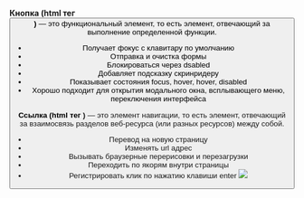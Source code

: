 **Кнопка (html тег <button> )** — это функциональный элемент, то есть элемент, отвечающий за выполнение определенной функции.

- Получает фокус с клавитару по умолчанию
- Отправка и очистка формы
- Блокироваться через dsabled
- Добавляет подсказку скринридеру
- Показывает состояния focus, hover, hover, disabled
- Хорошо подходит для открытия модального окна, всплывающего меню, переключения интерфейса

**Ссылка (html тег <a> )** — это элемент навигации, то есть элемент, отвечающий за взаимосвязь разделов веб-ресурса (или разных ресурсов) между собой.

- Перевод на новую страницу
- Изменять url адрес
- Вызывать браузерные перерисовки и перезагрузки
- Переходить по якорям внутри страницы
- Регистрировать клик по нажатию клавиши enter
![](https://solid-canidae-759.notion.site/image/https%3A%2F%2Fprod-files-secure.s3.us-west-2.amazonaws.com%2F88b5ae27-ae96-47e9-9b3e-04a5469da5df%2Fc31acc27-97e4-41ac-accc-7c01e39e3b0d%2FUntitled.png?table=block&id=145dcd93-9d44-81c0-9620-f2105950d620&spaceId=88b5ae27-ae96-47e9-9b3e-04a5469da5df&width=1360&userId=&cache=v2)
